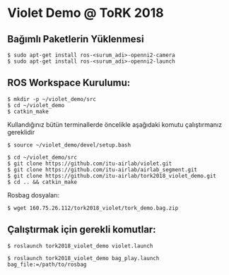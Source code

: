 # Violet Demo @ ToRK 2018 

## Bağımlı Paketlerin Yüklenmesi

```
$ sudo apt-get install ros-<surum_adi>-openni2-camera
$ sudo apt-get install ros-<surum_adi>-openni2-launch
```

## ROS Workspace Kurulumu:

```
$ mkdir -p ~/violet_demo/src
$ cd ~/violet_demo
$ catkin_make
```

Kullandığınız bütün terminallerde öncelikle aşağıdaki komutu çalıştırmanız gereklidir
```
$ source ~/violet_demo/devel/setup.bash
```

```
$ cd ~/violet_demo/src
$ git clone https://github.com/itu-airlab/violet.git
$ git clone https://github.com/itu-airlab/airlab_segment.git
$ git clone https://github.com/itu-airlab/tork2018_violet_demo.git
$ cd .. && catkin_make
```
Rosbag dosyaları:
```
$ wget 160.75.26.112/tork2018_violet/tork_demo.bag.zip
```

## Çalıştırmak için gerekli komutlar:

```
$ roslaunch tork2018_violet_demo violet.launch
```

```
$ roslaunch tork2018_violet_demo bag_play.launch bag_file:=/path/to/rosbag
```
